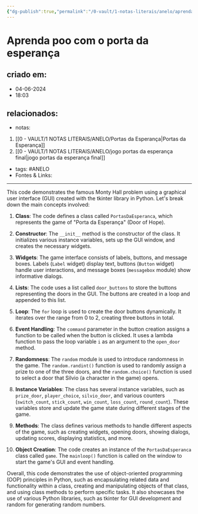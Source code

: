 ```yaml
---
{"dg-publish":true,"permalink":"/0-vault/1-notas-literais/anelo/aprenda-poo-com-o-porta-da-esperanca/","tags":["ANELO"],"dgHomeLink":true,"dgShowLocalGraph":true,"dgShowFileTree":true,"dgEnableSearch":true}
---
```


# Aprenda poo com o porta da esperança

## criado em: 
- 04-06-2024
- 18:03
## relacionados:
- notas:
1. [[0 - VAULT/1 NOTAS LITERAIS/ANELO/Portas da Esperança\|Portas da Esperança]]
2. [[0 - VAULT/1 NOTAS LITERAIS/ANELO/jogo portas da esperança final\|jogo portas da esperança final]]
- tags: #ANELO
- Fontes & Links: 
---

This code demonstrates the famous Monty Hall problem using a graphical user interface (GUI) created with the tkinter library in Python. Let's break down the main concepts involved:

1. **Class**: The code defines a class called `PortasDaEsperanca`, which represents the game of "Porta da Esperança" (Door of Hope).

2. **Constructor**: The `__init__` method is the constructor of the class. It initializes various instance variables, sets up the GUI window, and creates the necessary widgets.

3. **Widgets**: The game interface consists of labels, buttons, and message boxes. Labels (`Label` widget) display text, buttons (`Button` widget) handle user interactions, and message boxes (`messagebox` module) show informative dialogs.

4. **Lists**: The code uses a list called `door_buttons` to store the buttons representing the doors in the GUI. The buttons are created in a loop and appended to this list.

5. **Loop**: The `for` loop is used to create the door buttons dynamically. It iterates over the range from 0 to 2, creating three buttons in total.

6. **Event Handling**: The `command` parameter in the button creation assigns a function to be called when the button is clicked. It uses a lambda function to pass the loop variable `i` as an argument to the `open_door` method.

7. **Randomness**: The `random` module is used to introduce randomness in the game. The `random.randint()` function is used to randomly assign a prize to one of the three doors, and the `random.choice()` function is used to select a door that Silvio (a character in the game) opens.

8. **Instance Variables**: The class has several instance variables, such as `prize_door`, `player_choice`, `silvio_door`, and various counters (`switch_count`, `stick_count`, `win_count`, `loss_count`, `round_count`). These variables store and update the game state during different stages of the game.

9. **Methods**: The class defines various methods to handle different aspects of the game, such as creating widgets, opening doors, showing dialogs, updating scores, displaying statistics, and more.

10. **Object Creation**: The code creates an instance of the `PortasDaEsperanca` class called `game`. The `mainloop()` function is called on the window to start the game's GUI and event handling.

Overall, this code demonstrates the use of object-oriented programming (OOP) principles in Python, such as encapsulating related data and functionality within a class, creating and manipulating objects of that class, and using class methods to perform specific tasks. It also showcases the use of various Python libraries, such as tkinter for GUI development and random for generating random numbers.